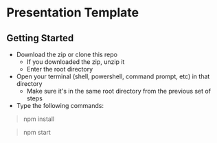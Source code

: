 # Presentation Template

## Getting Started
- Download the zip or clone this repo
  - If you downloaded the zip, unzip it
  - Enter the root directory
- Open your terminal (shell, powershell, command prompt, etc) in that directory
  - Make sure it's in the same root directory from the previous set of steps
- Type the following commands:

> npm install

> npm start
